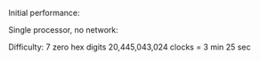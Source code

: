 Initial performance:

Single processor, no network:

Difficulty: 7 zero hex digits
20,445,043,024 clocks = 3 min 25 sec
